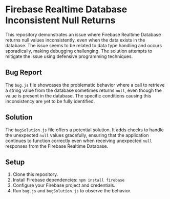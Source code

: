 # Firebase Realtime Database Inconsistent Null Returns

This repository demonstrates an issue where Firebase Realtime Database returns null values inconsistently, even when the data exists in the database. The issue seems to be related to data type handling and occurs sporadically, making debugging challenging.  The solution attempts to mitigate the issue using defensive programming techniques.

## Bug Report

The `bug.js` file showcases the problematic behavior where a call to retrieve a string value from the database sometimes returns `null`, even though the value is present in the database. The specific conditions causing this inconsistency are yet to be fully identified.

## Solution

The `bugSolution.js` file offers a potential solution.  It adds checks to handle the unexpected `null` values gracefully, ensuring that the application continues to function correctly even when receiving unexpected `null` responses from the Firebase Realtime Database.

## Setup

1.  Clone this repository.
2.  Install Firebase dependencies: `npm install firebase`
3.  Configure your Firebase project and credentials.
4.  Run `bug.js` and `bugSolution.js` to observe the behavior.